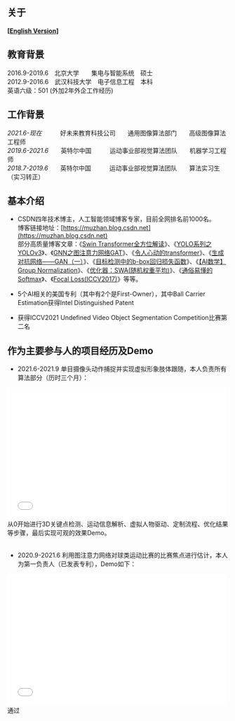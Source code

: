 ## 关于

#### [[English Version\]](./)

## 教育背景
2016.9-2019.6&emsp;北京大学&emsp;&emsp;集电与智能系统&emsp;硕士<br>
2012.9-2016.6&emsp;武汉科技大学&emsp;电子信息工程&emsp;本科<br>
英语六级：501 (外加2年外企工作经历)

## 工作背景
*2021.6-现在*&emsp;&emsp;&emsp;好未来教育科技公司&emsp;&emsp;通用图像算法部门&emsp;&emsp;高级图像算法工程师<br>
*2019.6-2021.6*&emsp;&emsp;英特尔中国&emsp;&emsp;&emsp;运动事业部视觉算法团队&emsp;&emsp;机器学习工程师<br>
*2018.7-2019.6*&emsp;&emsp;英特尔中国&emsp;&emsp;&emsp;运动事业部视觉算法团队&emsp;&emsp;算法实习生（实习转正）

## 基本介绍
- CSDN四年技术博主，人工智能领域博客专家，目前全网排名前1000名。<br>
博客链接地址：[https://muzhan.blog.csdn.net](https://muzhan.blog.csdn.net)<br>
部分高质量博客文章：《[Swin Transformer全方位解读](https://blog.csdn.net/leviopku/article/details/120826980)》、《[YOLO系列之YOLOv3](https://blog.csdn.net/leviopku/article/details/82660381)》、《[GNN之图注意力网络GAT](https://zhuanlan.zhihu.com/p/112938037)》、《[令人心动的transformer](https://blog.csdn.net/leviopku/article/details/115614056)》、《[生成对抗网络——GAN（一）](https://blog.csdn.net/leviopku/article/details/81292192)》、《[目标检测中的b-box回归损失函数](https://blog.csdn.net/leviopku/article/details/114655338)》、《[【AI数学】Group Normalization](https://blog.csdn.net/leviopku/article/details/83213123)》、《[优化器：SWA(随机权重平均)](https://blog.csdn.net/leviopku/article/details/84037946)》、《[通俗易懂的Softmax](https://blog.csdn.net/leviopku/article/details/101542568)》、《[Focal Loss(ICCV2017)](https://blog.csdn.net/leviopku/article/details/89816408)》等等。<br>

- 5个AI相关的美国专利（其中有2个是First-Owner），其中Ball Carrier Estimation获得Intel Distinguished Patent

- 获得ICCV2021 Undefined Video Object Segmentation Competition比赛第二名

## 作为主要参与人的项目经历及Demo
- 2021.6-2021.9 单目摄像头动作捕捉并实现虚拟形象肢体跟随，本人负责所有算法部分（历时三个月）：
<iframe height=300 width=500 src="//player.bilibili.com/player.html?aid=720653249&bvid=BV1WQ4y1z7bp&cid=414574687&page=1" scrolling="no" border="10" frameborder="no" framespacing="0" allowfullscreen="true"> </iframe>
<br>从0开始进行3D关键点检测、运动信息解析、虚拟人物驱动、定制流程、优化结果等步骤，最后实现可观的效果Demo。<br><br>

- 2020.9-2021.6 利用图注意力网络对球类运动比赛的比赛焦点进行估计，本人为第一负责人（已发表专利），Demo如下：
<iframe height=300 width=500 src="//player.bilibili.com/player.html?aid=378508007&bvid=BV1Sf4y1c7KM&cid=424336466&page=1" scrolling="no" border="0" frameborder="no" framespacing="0" allowfullscreen="true"> </iframe><br>
通过




